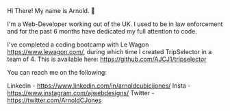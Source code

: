 <ReadMe>
  Hi There! My name is Arnold. 👋 

  I'm a Web-Developer working out of the UK. I used to be in law enforcement and for the past 6 months have dedicated my full attention to code.

  I've completed a coding bootcamp with Le Wagon https://www.lewagon.com/, during which time I created TripSelector in a team of 4. This is available here:   https://github.com/AJCJ1/tripselector

  You can reach me on the following:

  Linkedin - https://www.linkedin.com/in/arnoldcubicijones/
  Insta - https://www.instagram.com/ajwebdesigns/
  Twitter - https://twitter.com/ArnoldCJones
</ReadMe>
